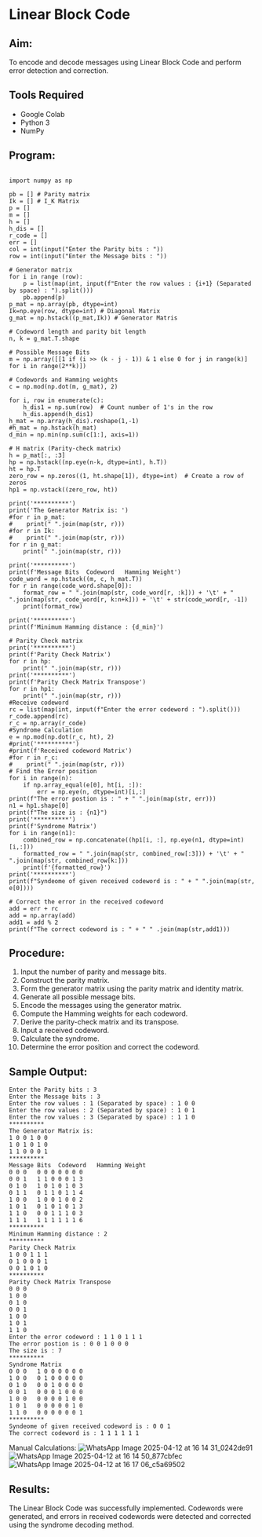 # Linear Block Code

## Aim:
To encode and decode messages using Linear Block Code and perform error detection and correction.

## Tools Required
- Google Colab
- Python 3
- NumPy

## Program:
```

import numpy as np

pb = [] # Parity matrix
Ik = [] # I_K Matrix
p = []
m = []
h = []
h_dis = []
r_code = []
err = []
col = int(input("Enter the Parity bits : "))
row = int(input("Enter the Message bits : "))

# Generator matrix
for i in range (row):
    p = list(map(int, input(f"Enter the row values : {i+1} (Separated by space) : ").split()))  
    pb.append(p)
p_mat = np.array(pb, dtype=int)
Ik=np.eye(row, dtype=int) # Diagonal Matrix
g_mat = np.hstack((p_mat,Ik)) # Generator Matris

# Codeword length and parity bit length
n, k = g_mat.T.shape

# Possible Message Bits
m = np.array([[1 if (i >> (k - j - 1)) & 1 else 0 for j in range(k)] for i in range(2**k)])

# Codewords and Hamming weights
c = np.mod(np.dot(m, g_mat), 2)

for i, row in enumerate(c):
    h_dis1 = np.sum(row)  # Count number of 1's in the row
    h_dis.append(h_dis1)
h_mat = np.array(h_dis).reshape(1,-1)
#h_mat = np.hstack(h_mat)
d_min = np.min(np.sum(c[1:], axis=1))

# H matrix (Parity-check matrix)
h = p_mat[:, :3]
hp = np.hstack((np.eye(n-k, dtype=int), h.T))
ht = hp.T
zero_row = np.zeros((1, ht.shape[1]), dtype=int)  # Create a row of zeros
hp1 = np.vstack((zero_row, ht))

print('**********')
print('The Generator Matrix is: ')
#for r in p_mat: 
#    print(" ".join(map(str, r)))
#for r in Ik: 
#    print(" ".join(map(str, r)))
for r in g_mat: 
    print(" ".join(map(str, r)))

print('**********')
print(f'Message Bits  Codeword   Hamming Weight')
code_word = np.hstack((m, c, h_mat.T))
for r in range(code_word.shape[0]):
    format_row = " ".join(map(str, code_word[r, :k])) + '\t' + " ".join(map(str, code_word[r, k:n+k])) + '\t' + str(code_word[r, -1])
    print(format_row)

print('**********')
print(f'Minimum Hamming distance : {d_min}')

# Parity Check matrix
print('**********')
print(f'Parity Check Matrix')
for r in hp:
    print(" ".join(map(str, r)))
print('**********')
print(f'Parity Check Matrix Transpose')
for r in hp1:
    print(" ".join(map(str, r)))
#Receive codeword
rc = list(map(int, input(f"Enter the error codeword : ").split()))  
r_code.append(rc)
r_c = np.array(r_code)
#Syndrome Calculation
e = np.mod(np.dot(r_c, ht), 2)
#print('**********')
#print(f'Received codeword Matrix')
#for r in r_c:
#    print(" ".join(map(str, r)))
# Find the Error position
for i in range(n):
    if np.array_equal(e[0], ht[i, :]):
        err = np.eye(n, dtype=int)[i,:]
print(f"The error postion is : " + " ".join(map(str, err)))
n1 = hp1.shape[0]
print(f"The size is : {n1}")
print('**********')
print(f'Syndrome Matrix')
for i in range(n1):
    combined_row = np.concatenate((hp1[i, :], np.eye(n1, dtype=int)[i,:]))
    formatted_row = " ".join(map(str, combined_row[:3])) + '\t' + " ".join(map(str, combined_row[k:]))
    print(f'{formatted_row}')
print('**********')
print(f"Syndeome of given received codeword is : " + " ".join(map(str, e[0])))

# Correct the error in the received codeword
add = err + rc
add = np.array(add)
add1 = add % 2
print(f"The correct codeword is : " + " " .join(map(str,add1)))
```

## Procedure:
1. Input the number of parity and message bits.
2. Construct the parity matrix.
3. Form the generator matrix using the parity matrix and identity matrix.
4. Generate all possible message bits.
5. Encode the messages using the generator matrix.
6. Compute the Hamming weights for each codeword.
7. Derive the parity-check matrix and its transpose.
8. Input a received codeword.
9. Calculate the syndrome.
10. Determine the error position and correct the codeword.

## Sample Output:
```
Enter the Parity bits : 3
Enter the Message bits : 3
Enter the row values : 1 (Separated by space) : 1 0 0
Enter the row values : 2 (Separated by space) : 1 0 1
Enter the row values : 3 (Separated by space) : 1 1 0
**********
The Generator Matrix is: 
1 0 0 1 0 0
1 0 1 0 1 0
1 1 0 0 0 1
**********
Message Bits  Codeword   Hamming Weight
0 0 0	0 0 0 0 0 0	0
0 0 1	1 1 0 0 0 1	3
0 1 0	1 0 1 0 1 0	3
0 1 1	0 1 1 0 1 1	4
1 0 0	1 0 0 1 0 0	2
1 0 1	0 1 0 1 0 1	3
1 1 0	0 0 1 1 1 0	3
1 1 1	1 1 1 1 1 1	6
**********
Minimum Hamming distance : 2
**********
Parity Check Matrix
1 0 0 1 1 1
0 1 0 0 0 1
0 0 1 0 1 0
**********
Parity Check Matrix Transpose
0 0 0
1 0 0
0 1 0
0 0 1
1 0 0
1 0 1
1 1 0
Enter the error codeword : 1 1 0 1 1 1
The error postion is : 0 0 1 0 0 0
The size is : 7
**********
Syndrome Matrix
0 0 0	1 0 0 0 0 0 0
1 0 0	0 1 0 0 0 0 0
0 1 0	0 0 1 0 0 0 0
0 0 1	0 0 0 1 0 0 0
1 0 0	0 0 0 0 1 0 0
1 0 1	0 0 0 0 0 1 0
1 1 0	0 0 0 0 0 0 1
**********
Syndeome of given received codeword is : 0 0 1
The correct codeword is : 1 1 1 1 1 1
```
Manual Calculations:
![WhatsApp Image 2025-04-12 at 16 14 31_0242de91](https://github.com/user-attachments/assets/efac3522-7044-4d62-94ab-29b821655de2)
![WhatsApp Image 2025-04-12 at 16 14 50_877cbfec](https://github.com/user-attachments/assets/1bfece8a-63ca-44bf-84ba-bbd73fbb3d81)
![WhatsApp Image 2025-04-12 at 16 17 06_c5a69502](https://github.com/user-attachments/assets/bea4f9d5-5457-4c45-86aa-59bef3971bbe)




## Results:
The Linear Block Code was successfully implemented. Codewords were generated, and errors in received codewords were detected and corrected using the syndrome decoding method.
